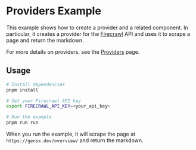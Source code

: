 # Providers Example

This example shows how to create a provider and a related component. In particular, it creates a provider for the [Firecrawl](https://www.firecrawl.dev/) API and uses it to scrape a page and return the markdown.

For more details on providers, see the [Providers](https://gensx.dev/concepts/providers) page.

## Usage

```bash
# Install dependencies
pnpm install

# Set your Firecrawl API key
export FIRECRAWL_API_KEY=<your_api_key>

# Run the example
pnpm run run
```

When you run the example, it will scrape the page at `https://gensx.dev/overview/` and return the markdown.
